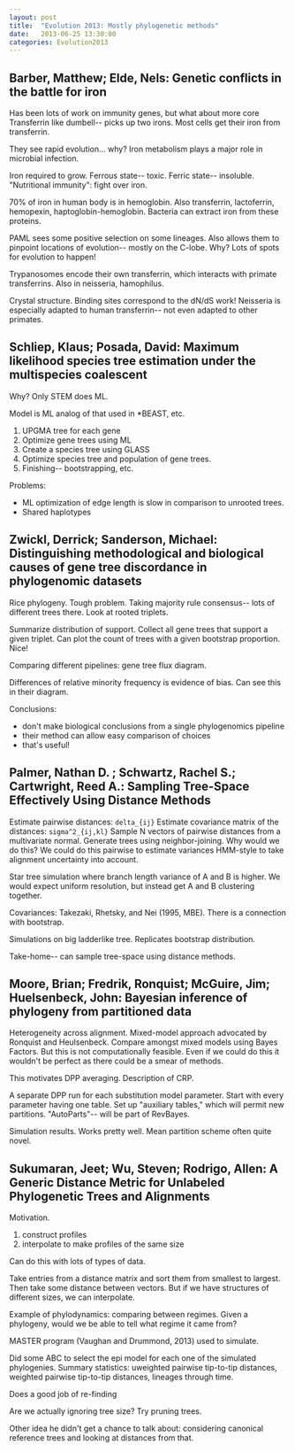 ```yaml
---
layout: post
title:  "Evolution 2013: Mostly phylogenetic methods"
date:   2013-06-25 13:30:00
categories: Evolution2013
---
```



## Barber, Matthew; Elde, Nels: Genetic conflicts in the battle for iron

Has been lots of work on immunity genes, but what about more core
Transferrin like dumbell-- picks up two irons.
Most cells get their iron from transferrin.

They see rapid evolution... why?
Iron metabolism plays a major role in microbial infection.

Iron required to grow.
Ferrous state-- toxic.
Ferric state-- insoluble.
"Nutritional immunity": fight over iron.

70% of iron in human body is in hemoglobin.
Also transferrin, lactoferrin, hemopexin, haptoglobin-hemoglobin.
Bacteria can extract iron from these proteins.

PAML sees some positive selection on some lineages.
Also allows them to pinpoint locations of evolution-- mostly on the C-lobe.
Why? Lots of spots for evolution to happen!

Trypanosomes encode their own transferrin, which interacts with primate transferrins.
Also in neisseria, hamophilus.

Crystal structure.
Binding sites correspond to the dN/dS work!
Neisseria is especially adapted to human transferrin-- not even adapted to other primates.


## Schliep, Klaus; Posada, David: Maximum likelihood species tree estimation under the multispecies coalescent

Why?
Only STEM does ML.

Model is ML analog of that used in *BEAST, etc.

1. UPGMA tree for each gene
2. Optimize gene trees using ML
3. Create a species tree using GLASS
4. Optimize species tree and population of gene trees.
5. Finishing-- bootstrapping, etc.

Problems:

* ML optimization of edge length is slow in comparison to unrooted trees.
* Shared haplotypes


## Zwickl, Derrick; Sanderson, Michael: Distinguishing methodological and biological causes of gene tree discordance in phylogenomic datasets

Rice phylogeny.
Tough problem.
Taking majority rule consensus-- lots of different trees there.
Look at rooted triplets.

Summarize distribution of support.
Collect all gene trees that support a given triplet.
Can plot the count of trees with a given bootstrap proportion.
Nice!

Comparing different pipelines: gene tree flux diagram.

Differences of relative minority frequency is evidence of bias.
Can see this in their diagram.

Conclusions:

* don't make biological conclusions from a single phylogenomics pipeline
* their method can allow easy comparison of choices
* that's useful!


## Palmer, Nathan D. ; Schwartz, Rachel S.; Cartwright, Reed A.: Sampling Tree-Space Effectively Using Distance Methods

Estimate pairwise distances: `delta_{ij}`
Estimate covariance matrix of the distances: `sigma^2_{ij,kl}`
Sample N vectors of pairwise distances from a multivariate normal.
Generate trees using neighbor-joining.
Why would we do this?
We could do this pairwise to estimate variances HMM-style to take alignment uncertainty into account.

Star tree simulation where branch length variance of A and B is higher.
We would expect uniform resolution, but instead get A and B clustering together.

Covariances: Takezaki, Rhetsky, and Nei (1995, MBE).
There is a connection with bootstrap.

Simulations on big ladderlike tree.
Replicates bootstrap distribution.

Take-home-- can sample tree-space using distance methods.


## Moore, Brian; Fredrik, Ronquist; McGuire, Jim; Huelsenbeck, John: Bayesian inference of phylogeny from partitioned data

Heterogeneity across alignment.
Mixed-model approach advocated by Ronquist and Heulsenbeck.
Compare amongst mixed models using Bayes Factors.
But this is not computationally feasible.
Even if we could do this it wouldn't be perfect as there could be a smear of methods.

This motivates DPP averaging.
Description of CRP.

A separate DPP run for each substitution model parameter.
Start with every parameter having one table.
Set up "auxiliary tables," which will permit new partitions.
"AutoParts"-- will be part of RevBayes.

Simulation results.
Works pretty well.
Mean partition scheme often quite novel.



## Sukumaran, Jeet; Wu, Steven; Rodrigo, Allen: A Generic Distance Metric for Unlabeled Phylogenetic Trees and Alignments

Motivation.

1. construct profiles
2. interpolate to make profiles of the same size

Can do this with lots of types of data.

Take entries from a distance matrix and sort them from smallest to largest.
Then take some distance between vectors.
But if we have structures of different sizes, we can interpolate.

Example of phylodynamics: comparing between regimes.
Given a phylogeny, would we be able to tell what regime it came from?

MASTER program (Vaughan and Drummond, 2013) used to simulate.

Did some ABC to select the epi model for each one of the simulated phylogenies.
Summary statistics: uweighted pairwise tip-to-tip distances, weighted pairwise tip-to-tip distances, lineages through time.

Does a good job of re-finding

Are we actually ignoring tree size?
Try pruning trees.

Other idea he didn't get a chance to talk about: considering canonical reference trees and looking at distances from that.
